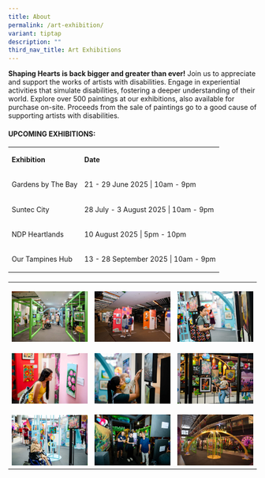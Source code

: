 ```yaml
---
title: About
permalink: /art-exhibition/
variant: tiptap
description: ""
third_nav_title: Art Exhibitions
---
```

<p><strong>Shaping Hearts is back bigger and greater than ever!</strong> Join
us to appreciate and support the works of artists with disabilities. Engage
in experiential activities that simulate disabilities, fostering a deeper
understanding of their world. Explore over 500 paintings at our exhibitions,
also available for purchase on-site. Proceeds from the sale of paintings
go to a good cause of supporting artists with disabilities.</p>
<h4><strong>UPCOMING EXHIBITIONS:</strong></h4>
<table style="minWidth: 50px">
<colgroup>
<col>
<col>
</colgroup>
<tbody>
<tr>
<td rowspan="1" colspan="1">
<p><strong>Exhibition</strong>
</p>
</td>
<td rowspan="1" colspan="1">
<p><strong>Date</strong>
</p>
</td>
</tr>
<tr>
<td rowspan="1" colspan="1">
<p>Gardens by The Bay</p>
</td>
<td rowspan="1" colspan="1">
<p>21 - 29 June 2025 | 10am - 9pm</p>
</td>
</tr>
<tr>
<td rowspan="1" colspan="1">
<p>Suntec City</p>
</td>
<td rowspan="1" colspan="1">
<p>28 July - 3 August 2025 | 10am - 9pm</p>
</td>
</tr>
<tr>
<td rowspan="1" colspan="1">
<p>NDP Heartlands</p>
</td>
<td rowspan="1" colspan="1">
<p>10 August 2025 | 5pm - 10pm</p>
</td>
</tr>
<tr>
<td rowspan="1" colspan="1">
<p>Our Tampines Hub</p>
</td>
<td rowspan="1" colspan="1">
<p>13 - 28 September 2025 | 10am - 9pm</p>
</td>
</tr>
</tbody>
</table>
<h4></h4>
<table style="minWidth: 75px">
<colgroup>
<col>
<col>
<col>
</colgroup>
<tbody>
<tr>
<th rowspan="1" colspan="1">
<p></p>
<div class="isomer-image-wrapper">
<img style="width: 100%" height="auto" width="100%" alt="" src="/images/AE1.jpg">
</div>
</th>
<th rowspan="1" colspan="1">
<p></p>
<div class="isomer-image-wrapper">
<img style="width: 100%" height="auto" width="100%" alt="" src="/images/AE2.jpg">
</div>
</th>
<th rowspan="1" colspan="1">
<p></p>
<div class="isomer-image-wrapper">
<img style="width: 100%" height="auto" width="100%" alt="" src="/images/AE3.jpg">
</div>
</th>
</tr>
<tr>
<td rowspan="1" colspan="1">
<p></p>
<div class="isomer-image-wrapper">
<img style="width: 100%" height="auto" width="100%" alt="" src="/images/AE4.jpg">
</div>
</td>
<td rowspan="1" colspan="1">
<p></p>
<div class="isomer-image-wrapper">
<img style="width: 100%" height="auto" width="100%" alt="" src="/images/AE5.jpg">
</div>
</td>
<td rowspan="1" colspan="1">
<p></p>
<div class="isomer-image-wrapper">
<img style="width: 100%" height="auto" width="100%" alt="" src="/images/AE6.jpg">
</div>
</td>
</tr>
<tr>
<td rowspan="1" colspan="1">
<p></p>
<div class="isomer-image-wrapper">
<img style="width: 100%" height="auto" width="100%" alt="" src="/images/AE7.jpg">
</div>
</td>
<td rowspan="1" colspan="1">
<p></p>
<div class="isomer-image-wrapper">
<img style="width: 100%" height="auto" width="100%" alt="" src="/images/AE8.jpg">
</div>
</td>
<td rowspan="1" colspan="1">
<p></p>
<div class="isomer-image-wrapper">
<img style="width: 100%" height="auto" width="100%" alt="" src="/images/AE9.jpg">
</div>
</td>
</tr>
</tbody>
</table>
<p></p>